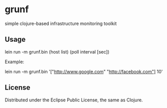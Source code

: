 # grunf

simple clojure-based infrastructure monitoring toolkit

## Usage

lein run -m grunf.bin (host list) (poll interval [sec])

Example:

lein run -m grunf.bin '["http://www.google.com" "http://facebook.com"] 10'

## License

Distributed under the Eclipse Public License, the same as Clojure.
